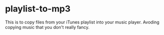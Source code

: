# playlist-to-mp3
This is to copy files from your iTunes playlist into your music player. Avoding copying music that you don't really fancy. 
